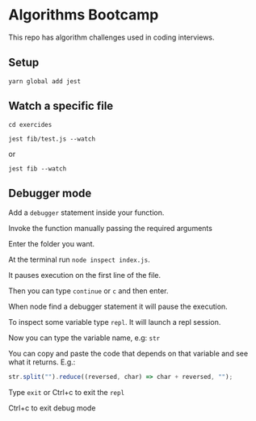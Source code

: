 # Algorithms Bootcamp

This repo has algorithm challenges used in coding interviews.

## Setup

`yarn global add jest`

## Watch a specific file

`cd exercides`

`jest fib/test.js --watch`

or

`jest fib --watch`

## Debugger mode

Add a `debugger` statement inside your function.

Invoke the function manually passing the required arguments

Enter the folder you want.

At the terminal run `node inspect index.js`.

It pauses execution on the first line of the file.

Then you can type `continue` or `c` and then enter.

When node find a debugger statement it will pause the execution.

To inspect some variable type `repl`. It will launch a repl session.

Now you can type the variable name, e.g: `str`

You can copy and paste the code that depends on that variable and see what it returns. E.g.:

```javascript
str.split("").reduce((reversed, char) => char + reversed, "");
```

Type `exit` or Ctrl+c to exit the `repl`

Ctrl+c to exit debug mode
